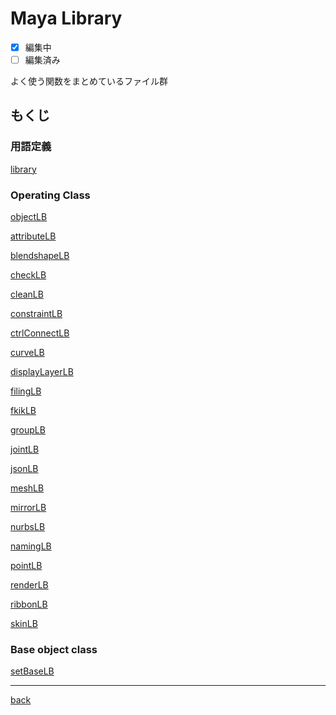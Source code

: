 # Maya Library
- [x] 編集中
- [ ] 編集済み

よく使う関数をまとめているファイル群

## もくじ

### 用語定義

[library]()

### Operating Class

[objectLB](/maya/library/_document/objectLB.md)

[attributeLB](/maya/library/_document/attributeLB.md)

[blendshapeLB](/maya/library/_document/blendshapeLB.md)

[checkLB](/maya/library/_document/checkLB.md)

[cleanLB](/maya/library/_document/cleanLB.md)

[constraintLB](/maya/library/_document/constraintLB.md)

[ctrlConnectLB](/maya/library/_document/ctrlConnectLB.md)

[curveLB](/maya/library/_document/curveLB.md)

[displayLayerLB](/maya/library/_document/displayLayerLB.md)

[filingLB](/maya/library/_document/filingLB.md)

[fkikLB](/maya/library/_document/fkikLB.md)

[groupLB](/maya/library/_document/groupLB.md)

[jointLB](/maya/library/_document/jointLB.md)

[jsonLB](/maya/library/_document/jsonLB.md)

[meshLB](/maya/library/_document/meshLB.md)

[mirrorLB](/maya/library/_document/mirrorLB.md)

[nurbsLB](/maya/library/_document/namingLB.md)

[namingLB](/maya/library/_document/namingLB.md)

[pointLB](/maya/library/_document/pointLB.md)

[renderLB](/maya/library/_document/renderLB.md)

[ribbonLB](/maya/library/_document/ribbonLB.md)

[skinLB](/maya/library/_document/skinLB.md)

### Base object class

[setBaseLB](/maya/library/_document/setBaseLB.md)

---
[back](../README.md)
